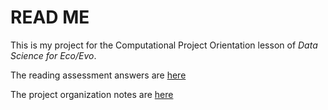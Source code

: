 # READ ME

This is my project for the Computational Project Orientation lesson of *Data Science for Eco/Evo*.

The reading assessment answers are [here](assessment.md)

The project organization notes are [here](proj_org_notes.md)
